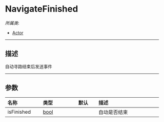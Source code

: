 # NavigateFinished

*所属类*:
* [Actor](/Api/Classes/Role/Actor.md)
------------------------------------------------------------------------------------------
## 描述

自动寻路结束后发送事件

------------------------------------------------------------------------------------------
## 参数

|<div style="width:100px">名称</div>|<div style="width:100px">类型</div>|<div style="width:50px">默认</div>|<div style="width:350px">描述</div>|
|:---|:---|:---|:---|
|isFinished|[bool](/Api/DataType/Bool.md)||自动是否结束|

